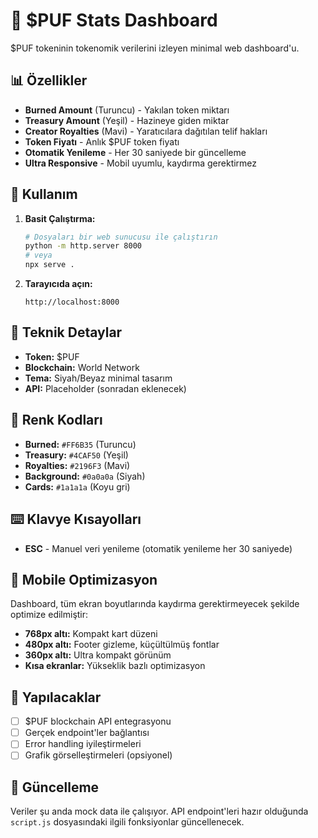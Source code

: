 # 💎 $PUF Stats Dashboard

$PUF tokeninin tokenomik verilerini izleyen minimal web dashboard'u.

## 📊 Özellikler

- **Burned Amount** (Turuncu) - Yakılan token miktarı
- **Treasury Amount** (Yeşil) - Hazineye giden miktar  
- **Creator Royalties** (Mavi) - Yaratıcılara dağıtılan telif hakları
- **Token Fiyatı** - Anlık $PUF token fiyatı
- **Otomatik Yenileme** - Her 30 saniyede bir güncelleme
- **Ultra Responsive** - Mobil uyumlu, kaydırma gerektirmez

## 🚀 Kullanım

1. **Basit Çalıştırma:**
   ```bash
   # Dosyaları bir web sunucusu ile çalıştırın
   python -m http.server 8000
   # veya
   npx serve .
   ```

2. **Tarayıcıda açın:**
   ```
   http://localhost:8000
   ```

## 🔧 Teknik Detaylar

- **Token:** $PUF
- **Blockchain:** World Network
- **Tema:** Siyah/Beyaz minimal tasarım
- **API:** Placeholder (sonradan eklenecek)

## 🎨 Renk Kodları

- **Burned:** `#FF6B35` (Turuncu)
- **Treasury:** `#4CAF50` (Yeşil)  
- **Royalties:** `#2196F3` (Mavi)
- **Background:** `#0a0a0a` (Siyah)
- **Cards:** `#1a1a1a` (Koyu gri)

## ⌨️ Klavye Kısayolları

- **ESC** - Manuel veri yenileme (otomatik yenileme her 30 saniyede)

## 📱 Mobile Optimizasyon

Dashboard, tüm ekran boyutlarında kaydırma gerektirmeyecek şekilde optimize edilmiştir:
- **768px altı:** Kompakt kart düzeni
- **480px altı:** Footer gizleme, küçültülmüş fontlar
- **360px altı:** Ultra kompakt görünüm  
- **Kısa ekranlar:** Yükseklik bazlı optimizasyon

## 📝 Yapılacaklar

- [ ] $PUF blockchain API entegrasyonu
- [ ] Gerçek endpoint'ler bağlantısı
- [ ] Error handling iyileştirmeleri
- [ ] Grafik görselleştirmeleri (opsiyonel) 

## 🔄 Güncelleme

Veriler şu anda mock data ile çalışıyor. API endpoint'leri hazır olduğunda `script.js` dosyasındaki ilgili fonksiyonlar güncellenecek.
